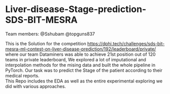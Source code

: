 # Liver-disease-Stage-prediction-SDS-BIT-MESRA
Team members: @Sshubam @topguns837

This is the Solution for the competition https://dphi.tech/challenges/sds-bit-mesra-ml-contest-on-liver-disease-prediction/192/leaderboard/private/ where our team Dataminers was able to achieve 21st position out of 120 teams in private leaderboard, We explored a lot of imputational and interpolation methods for the mising data and built the whole pipeline in PyTorch. Our task was to predict the Stage of the patient according to their medical reports.  
This Repo includes the EDA as well as the entire experimental exploring we did with various approaches.
